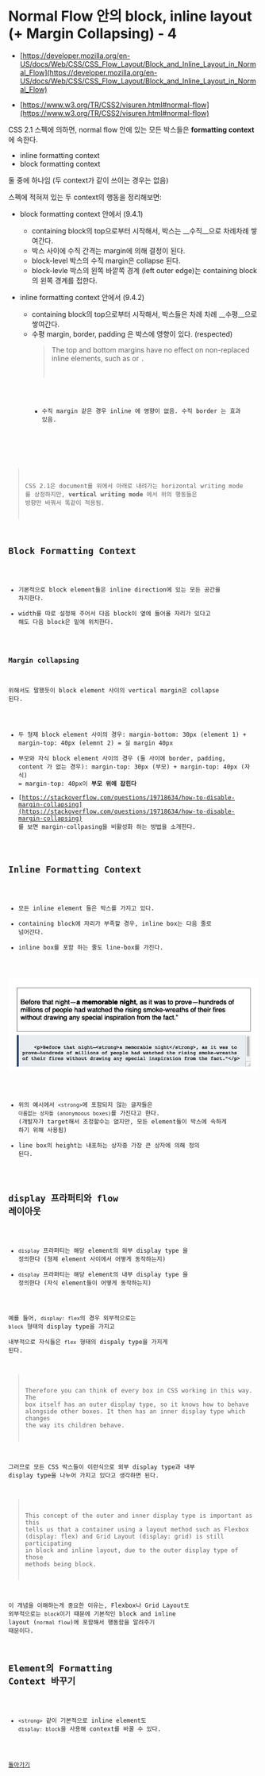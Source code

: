 # Normal Flow 안의 block, inline layout (+ Margin Collapsing) - 4

- [https://developer.mozilla.org/en-US/docs/Web/CSS/CSS_Flow_Layout/Block_and_Inline_Layout_in_Normal_Flow](https://developer.mozilla.org/en-US/docs/Web/CSS/CSS_Flow_Layout/Block_and_Inline_Layout_in_Normal_Flow)

- [https://www.w3.org/TR/CSS2/visuren.html#normal-flow](https://www.w3.org/TR/CSS2/visuren.html#normal-flow)

CSS 2.1 스펙에 의하면, normal flow 안에 있는 모든 박스들은 __formatting context__ 에 속한다.

- inline formatting context
- block formatting context

 둘 중에 하나임 (두 context가 같이 쓰이는 경우는 없음)

스펙에 적혀져 있는 두 context의 행동을 정리해보면:

- block formatting context 안에서 (9.4.1)

  - containing block의 top으로부터 시작해서, 박스는 __수직__으로 차례차례 쌓여간다.
  - 박스 사이에 수직 간격는 margin에 의해 결정이 된다.
  - block-level 박스의 수직 margin은 collapse 된다.
  - block-levle 박스의 왼쪽 바깥쪽 경계 (left outer edge)는 containing block의 왼쪽 경계를 접한다.

- inline formatting context 안에서 (9.4.2)

  - containing block의 top으로부터 시작해서, 박스들은 차례 차례 __수평__으로 쌓여간다.
  - 수평 margin, border, padding 은 박스에 영향이 있다. (respected)
    > The top and bottom margins have no effect on non-replaced inline elements, such as <span> or <code>.
    - 수직 margin 같은 경우 inline 에 영향이 없음. 수직 border 는 효과 있음.

> CSS 2.1은 document를 위에서 아래로 내려가는 horizontal writing mode 를 상정하지만, __vertical writing mode__ 에서 위의 행동들은 방향만 바꿔서 똑같이 적용됨.

## Block Formatting Context

- 기본적으로 block element들은 inline direction에 있는 모든 공간을 차지한다.
- width를 따로 설정해 주어서 다음 block이 옆에 들어올 자리가 있다고 해도 다음 block은 밑에 위치한다.

### Margin collapsing

위해서도 말했듯이 block element 사이의 vertical margin은 collapse 된다.

- 두 형제 block element 사이의 경우: margin-bottom: 30px (element 1) + margin-top: 40px (elemnt 2) = 실 margin 40px
- 부모와 자식 block element 사이의 경우 (둘 사이에 border, padding, content 가 없는 경우): margin-top: 30px (부모) + margin-top: 40px (자식) = margin-top: 40px이 __부모 위에 잡힌다__
- [https://stackoverflow.com/questions/19718634/how-to-disable-margin-collapsing](https://stackoverflow.com/questions/19718634/how-to-disable-margin-collapsing) 를 보면 margin-collpasing을 비활성화 하는 방법을 소개한다.

## Inline Formatting Context

- 모든 inline element 들은 박스를 가지고 있다.
- containing block에 자리가 부족할 경우, inline box는 다음 줄로 넘어간다.
- inline box를 포함 하는 줄도 line-box를 가진다.

![inline-example.png](./inline-example.png)

- 위의 예시에서 `<strong>`에 포함되지 않는 글자들은  `이름없는 상자들 (anonymoous boxes)`를 가진다고 한다. (개발자가 target해서 조정할수는 없지만, 모든 element들이 박스에 속하게 하기 위해 사용됨)
- line box의 height는 내포하는 상자중 가장 큰 상자에 의해 정의 된다.

## display 프라퍼티와 flow 레이아웃

- `display` 프라퍼티는 해당 element의 외부 display type 을 정의한다 (형제 element 사이에서 어떻게 동작하는지)
- `display` 프라퍼티는 해당 element의 내부 display type 을 정의한다 (자식 element들이 어떻게 동작하는지)

예를 들어, `display: flex`의 경우 외부적으로는 `block` 형태의 display type을 가지고  
내부적으로 자식들은 `flex` 형태의 dispaly type을 가지게 된다.

> Therefore you can think of every box in CSS working in this way. The box itself has an outer display type, so it knows how to behave alongside other boxes. It then has an inner display type which changes the way its children behave.

그러므로 모든 CSS 박스들이 이런식으로 외부 display type과 내부 display type을 나누어 가지고 있다고 생각하면 된다.

> This concept of the outer and inner display type is important as this tells us that a container using a layout method such as Flexbox (display: flex) and Grid Layout (display: grid) is still participating in block and inline layout, due to the outer display type of those methods being block.

이 개념을 이해하는게 중요한 이유는, Flexbox나 Grid Layout도 외부적으로는 `block`이기 때문에 기본적인 block and inline layout (`normal flow`)에 포함해서 행동함을 알려주기 때문이다.

## Element의 Formatting Context 바꾸기

- `<strong>` 같이 기본적으로 inline element도 `display: block`을 사용해 context를 바꿀 수 있다.

[돌아가기](../../README.md)
